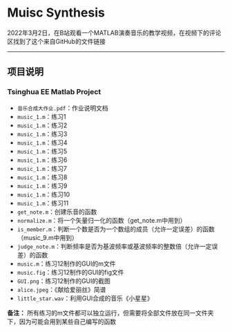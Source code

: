 # Muisc Synthesis
2022年3月2日，在B站观看一个MATLAB演奏音乐的教学视频，在视频下的评论区找到了这个来自GitHub的文件链接

------------------------------------------------------------------------------------------

## 项目说明
### Tsinghua EE Matlab Project

* `音乐合成大作业.pdf`：作业说明文档
* `music_1.m`：练习1
* `music_1.m`：练习2
* `music_1.m`：练习3
* `music_1.m`：练习4
* `music_1.m`：练习5
* `music_1.m`：练习6
* `music_1.m`：练习7
* `music_1.m`：练习8
* `music_1.m`：练习9
* `music_1.m`：练习10
* `music_1.m`：练习11
* `get_note.m`：创建乐音的函数
* `normalize.m`：将一个矢量归一化的函数（get_note.m中用到）
* `is_member.m`：判断一个数是否为一个数组的成员（允许一定误差）的函数（music_9.m中用到）
* `judge_note.m`：判断频率是否为基波频率或基波频率的整数倍（允许一定误差）的函数
* `music.m`：练习12制作的GUI的m文件
* `music.fig`：练习12制作的GUI的fig文件
* `GUI.png`：练习12制作的GUI的截图
* `alice.jpeg`：《献给爱丽丝》简谱
* `little_star.wav`：利用GUI合成的音乐《小星星》

**备注：** 所有练习的m文件都可以独立运行，但需要将全部文件放在同一文件夹下，因为可能会用到某些自己编写的函数
